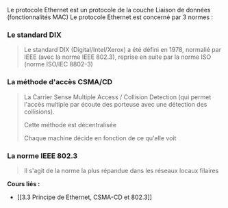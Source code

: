 
Le protocole Ethernet est un protocole de la couche Liaison de données (fonctionnalités MAC)
Le protocole Ethernet est concerné par 3 normes : 

### Le standard DIX 

> Le standard DIX (Digital/Intel/Xerox) a été défini en 1978, normalié par IEEE (avec la norme IEEE 802.3), reprise en suite par la norme ISO (norme ISO/IEC 8802-3)

### La méthode d'accès CSMA/CD

> La Carrier Sense Multiple Access / Collision Detection (qui permet l'accès multiple par écoute des porteuse avec une détection des collisions).
> 
> Cette méthode est décentralisée
> 
> Chaque machine décide en fonction de ce qu'elle voit

### La norme IEEE 802.3

> Il s'agit de la norme la plus répandue dans les réseaux locaux filaires


**Cours liés :**
- [[3.3 Principe de Ethernet, CSMA-CD et 802.3]]